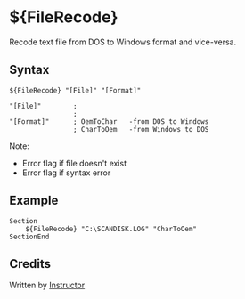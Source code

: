 # ${FileRecode}

Recode text file from DOS to Windows format and vice-versa.

## Syntax

    ${FileRecode} "[File]" "[Format]"

    "[File]"        ;
                    ;
    "[Format]"      ; OemToChar   -from DOS to Windows
                    ; CharToOem   -from Windows to DOS

Note:

- Error flag if file doesn't exist
- Error flag if syntax error

## Example

    Section
        ${FileRecode} "C:\SCANDISK.LOG" "CharToOem"
    SectionEnd

## Credits

Written by [Instructor][1]

[1]: http://nsis.sourceforge.net/User:Instructor
